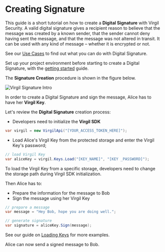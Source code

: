 # Creating Signature

This guide is a short tutorial on how to create a **Digital Signature** with Virgil Security. A valid digital signature gives a recipient reason to believe that the message was created by a known sender, that the sender cannot deny having sent the message, and that the message was not altered in transit. It can be used with any kind of message – whether it is encrypted or not.

See our [Use Cases](https://github.com/VirgilSecurity/virgil-sdk-net/tree/v4/documentation/get-started) to find out what you can do with Digital Signature.

Set up your project environment before starting to create a Digital Signature, with the [getting started](https://github.com/VirgilSecurity/virgil-sdk-net/blob/v4/documentation/guides/configuration/client.md) guide.

The **Signature Creation** procedure is shown in the figure below.

![Virgil Signature Intro](https://github.com/VirgilSecurity/virgil-sdk-net/blob/v4/documentation/img/Signature_introduction.png "Create Signature")

In order to create a Digital Signature and sign the message, Alice has to have her **Virgil Key**.


Let's review the **Digital Signature** creation process:

- Developers need to initialize the **Virgil SDK**

```cs
var virgil = new VirgilApi("[YOUR_ACCESS_TOKEN_HERE]");
```

- Load Alice's Virgil Key from the protected storage and enter the Virgil Key's password;

```cs
// load Virgil Key
var aliceKey = virgil.Keys.Load("[KEY_NAME]", "[KEY _PASSWORD]");
```

To load the Virgil Key  from a specific storage, developers need to change the storage path during Virgil SDK initialization.

Then Alice has to:
- Prepare the information for the message to Bob
- Sign the message using her Virgil Key

```cs
// prepare a message
var message = "Hey Bob, hope you are doing well.";

// generate signature
var signature = aliceKey.Sign(message);
```

See our guide on [Loading Keys](https://github.com/VirgilSecurity/virgil-sdk-net/blob/v4/documentation/guides/virgil-key/loading.md) for more examples.

Alice can now send a signed message to Bob.
